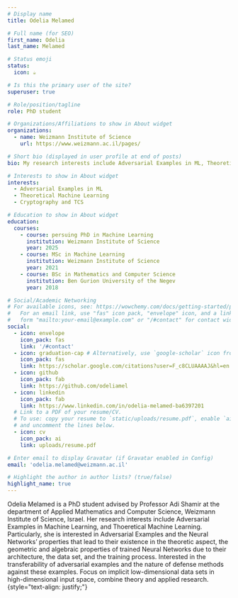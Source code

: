 ```yaml
---
# Display name
title: Odelia Melamed

# Full name (for SEO)
first_name: Odelia
last_name: Melamed

# Status emoji
status:
  icon: ☕️

# Is this the primary user of the site?
superuser: true

# Role/position/tagline
role: PhD student

# Organizations/Affiliations to show in About widget
organizations:
  - name: Weizmann Institute of Science
    url: https://www.weizmann.ac.il/pages/

# Short bio (displayed in user profile at end of posts)
bio: My research interests include Adversarial Examples in ML, Theoretical Machine Learning, Cryptography and TCS.

# Interests to show in About widget
interests:
  - Adversarial Examples in ML
  - Theoretical Machine Learning
  - Cryptography and TCS

# Education to show in About widget
education:
  courses:
    - course: persuing PhD in Machine Learning
      institution: Weizmann Institute of Science
      year: 2025
    - course: MSc in Machine Learning
      institution: Weizmann Institute of Science
      year: 2021
    - course: BSc in Mathematics and Computer Science
      institution: Ben Gurion University of the Negev
      year: 2018

# Social/Academic Networking
# For available icons, see: https://wowchemy.com/docs/getting-started/page-builder/#icons
#   For an email link, use "fas" icon pack, "envelope" icon, and a link in the
#   form "mailto:your-email@example.com" or "/#contact" for contact widget.
social:
  - icon: envelope
    icon_pack: fas
    link: '/#contact'
  - icon: graduation-cap # Alternatively, use `google-scholar` icon from `ai` icon pack
    icon_pack: fas
    link: https://scholar.google.com/citations?user=F_c8CLUAAAAJ&hl=en
  - icon: github
    icon_pack: fab
    link: https://github.com/odeliamel
  - icon: linkedin
    icon_pack: fab
    link: https://www.linkedin.com/in/odelia-melamed-ba6397201
  # Link to a PDF of your resume/CV.
  # To use: copy your resume to `static/uploads/resume.pdf`, enable `ai` icons in `params.yaml`,
  # and uncomment the lines below.
  - icon: cv
    icon_pack: ai
    link: uploads/resume.pdf

# Enter email to display Gravatar (if Gravatar enabled in Config)
email: 'odelia.melamed@weizmann.ac.il'

# Highlight the author in author lists? (true/false)
highlight_name: true
---
```


Odelia Melamed is a PhD student advised by Professor Adi Shamir at the department of Applied Mathematics and Computer Science, Weizmann Institute of Science, Israel. Her research interests include Adversarial Examples in Machine Learning, and Thoeretical Machine Learning. Particularly, she is interested in Adversarial Examples and the Neural Networks’ properties that lead to their existence in the theoretic aspect, the geometric and algebraic properties of trained Neural Networks due to their architecture, the data set, and the training process. Interested in the transferability of adversarial examples and the nature of defense methods against these examples. Focus on implicit low-dimensional data sets in high-dimensional input space, combine theory and applied research.
{style="text-align: justify;"}
